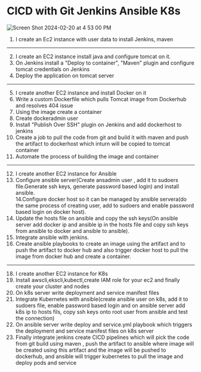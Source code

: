 # CICD with Git Jenkins Ansible K8s
![Screen Shot 2024-02-20 at 4 53 00 PM](https://github.com/tspoorthyreddy/CICD-with-Git-Jenkins-Ansible-K8s/assets/93954534/083df7f7-c511-4207-9624-e275531833bd)

1. I create an Ec2 instance with user data to install Jenkins, maven
-------------------------------------------------------------------------------------------------------------------------------------------------------
2. I create an EC2 instance install java and configure tomcat on it.
3. On Jenkins install a "Deploy to container", "Maven" plugin and configure tomcat credentials on Jenkins
4. Deploy the application on tomcat server
-------------------------------------------------------------------------------------------------------------------------------------------------------
5. I create another EC2 instance and install Docker on it
6. Write a custom Dockerfile which pulls Tomcat image from Dockerhub and resolves 404 issue
7. Using the image create a container
8. Create dockeradmin user
9. Install "Publish Over SSH" plugin on Jenkins and add dockerhost to jenkins
10. Create a job to pull the code from git and build it with maven and push the artifact to dockerhost which inturn will be copied to tomcat container
11. Automate the process of building the image and container
-------------------------------------------------------------------------------------------------------------------------------------------------------
12. I create another EC2 instance for Ansible
13. Configure ansible server(Create ansadmin user , add it to sudoers file.Generate ssh keys, generate password based login) and install ansible.  
14.Configure docker host so it can be managed by ansible servera(do the same process of creating user, add to sudoers and enable password based login on docker host).
15. Update the hosts file on ansible and copy the ssh keys(On ansible server add docker ip and ansible ip in the hosts file and copy ssh keys from ansible to docker and ansible to ansible).
16. Integrate ansible with jenkins.
17. Create ansible playbooks to create an image using the artifact and to push the artifact to docker hub and also trigger docker host to pull the image from docker hub and create a container.
-------------------------------------------------------------------------------------------------------------------------------------------------------
18. I create another EC2 instance for K8s
19. Install awscli,ekscli,kubectl,create IAM role for your ec2 and finally create your cluster and nodes
20. On k8s server write deployment and service manifest files
21. Integrate Kubernetes with ansible(create ansible user on k8s, add it to sudoers file, enable password based login and on ansible server add k8s ip to hosts fils, copy ssh keys onto root user from ansible and test the connection)
22. On ansible server write deploy and service.yml playbook which triggers the deployment and service manifest files on k8s server
23. Finally integrate jenkins create CICD pipelines which will pick the code from git build using maven , push the artifact to ansible where image will be created using this artifact and the image will be pushed to dockerhub, and ansible will trigger kubernetes to pull the image and deploy pods and service
